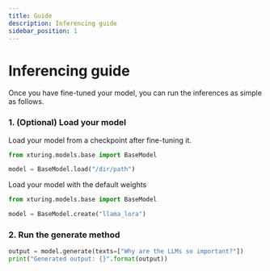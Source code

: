 ```yaml
---
title: Guide
description: Inferencing guide
sidebar_position: 1
---
```


# Inferencing guide

Once you have fine-tuned your model, you can run the inferences as simple as follows.

### 1. (Optional) Load your model

Load your model from a checkpoint after fine-tuning it.

```python
from xturing.models.base import BaseModel

model = BaseModel.load("/dir/path")
```

Load your model with the default weights

```python
from xturing.models.base import BaseModel

model = BaseModel.create("llama_lora")
```

### 2. Run the generate method

```python
output = model.generate(texts=["Why are the LLMs so important?"])
print("Generated output: {}".format(output))
```
